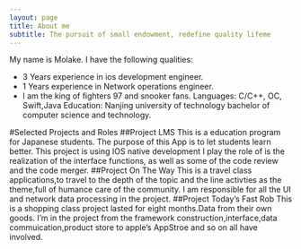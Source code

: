 ```yaml
---
layout: page
title: About me
subtitle: The pursuit of small endowment, redefine quality lifeme
---
```


My name is Molake. I have the following qualities:

- 3 Years experience in ios development engineer.
- 1 Years experience in Network operations engineer.
- I am the king of fighters 97 and snooker fans.
Languages: C/C++, OC, Swift,Java
Education:
Nanjing university of technology bachelor of computer science and technology.

#Selected Projects and Roles
##Project  LMS
This is a education program for Japanese students. The purpose of this App is to let students learn better.
This project is using IOS native development
I play the role of is the realization of the interface functions, as well as some of the code review and the code merger.
##Project On The Way
This is a travel class applications,to travel to the depth of the topic and the line activties as the theme,full of humance care of the community.
I am responsible for all the UI and network data processing in the project.
##Project  Today’s Fast Rob
This is a shopping class project lasted for eight months.Data from their own goods.
I’m in the project from the framework construction,interface,data commuication,product store to apple’s AppStroe and so on all have involved.
